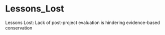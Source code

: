 # Lessons_Lost
Lessons Lost: Lack of post-project evaluation is hindering evidence-based conservation

